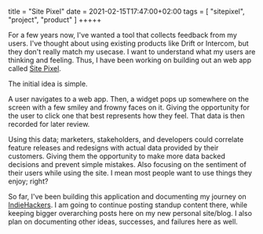 title = "Site Pixel"
date = 2021-02-15T17:47:00+02:00
tags = [
    "sitepixel",
    "project",
    "product"
]
+++++

For a few years now, I've wanted a tool that collects feedback from my users. I've thought about using existing products like Drift or Intercom, but they don't really match my usecase. I want to understand what my users are thinking and feeling. Thus, I have been working on building out an web app called [Site Pixel](https://sitepixel.io).

The initial idea is simple.

A user navigates to a web app. Then, a widget pops up somewhere on the screen with a few smiley and frowny faces on it. Giving the opportunity for the user to click one that best represents how they feel. That data is then recorded for later review.

Using this data; marketers, stakeholders, and developers could correlate feature releases and redesigns with actual data provided by their customers. Giving them the opportunity to make more data backed decisions and prevent simple mistakes. Also focusing on the sentiment of their users while using the site. I mean most people want to use things they enjoy; right?

So far, I've been building this application and documenting my journey on [IndieHackers](https://www.indiehackers.com/product/site-pixel). I am going to continue posting standup content there, while keeping bigger overarching posts here on my new personal site/blog. I also plan on documenting other ideas, successes, and failures here as well. 

